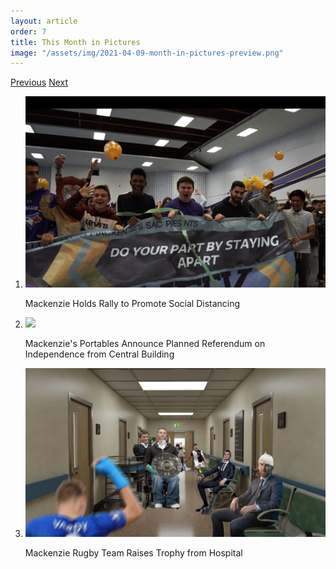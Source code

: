 ```yaml
---
layout: article
order: 7
title: This Month in Pictures
image: "/assets/img/2021-04-09-month-in-pictures-preview.png"
---
```


<div class="carousel">
    <a href="#" class="carousel__prev">Previous</a>
    <a href="#" class="carousel__next">Next</a>
    <ol class="carousel__list">
        <li id="slide1" class="carousel__slide">
            <img src="/assets/img/2021-04-09-month-in-pictures1.png">
            <p>Mackenzie Holds Rally to Promote Social Distancing</p>
        </li>
        <li id="slide2" class="carousel__slide">
            <img src="/assets/img/2021-04-09-month-in-pictures2.png">
            <p>Mackenzie's Portables Announce Planned Referendum on Independence from Central Building</p>
        </li>
        <li id="slide3" class="carousel__slide">
            <img src="/assets/img/2021-04-09-month-in-pictures3.png">
            <p>Mackenzie Rugby Team Raises Trophy from Hospital</p>
        </li>
    </ol>
</div>

<script>
    const carouselList = document.querySelector(".carousel__list");
    document.querySelector(".carousel__prev").addEventListener("click", (e) => {
        e.preventDefault();
        carouselList.scrollBy(-carouselList.offsetWidth, 0);
    });
    document.querySelector(".carousel__next").addEventListener("click", (e) => {
        e.preventDefault();
        carouselList.scrollBy(carouselList.offsetWidth, 0);
    });
</script>